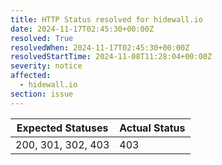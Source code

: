```yaml
---
title: HTTP Status resolved for hidewall.io
date: 2024-11-17T02:45:30+00:00Z
resolved: True
resolvedWhen: 2024-11-17T02:45:30+00:00Z
resolvedStartTime: 2024-11-08T11:28:04+00:00Z
severity: notice
affected:
  - hidewall.io
section: issue
---
```


| Expected Statuses | Actual Status  |
|-------------------|----------------|
| 200, 301, 302, 403 | 403 |
